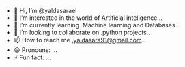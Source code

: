 - 👋 Hi, I’m @yaldasaraei
- 👀 I’m interested in  the world of Artificial inteligence...
- 🌱 I’m currently learning .Machine learning and Databases..
- 💞️ I’m looking to collaborate on .python projects..
- 📫 How to reach me .yaldasara91@gmail.com..
- 😄 Pronouns: ...
- ⚡ Fun fact: ...

<!---
yaldasaraei/yaldasaraei is a ✨ special ✨ repository because its `README.md` (this file) appears on your GitHub profile.
You can click the Preview link to take a look at your changes.
--->
